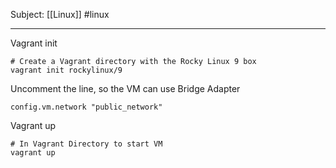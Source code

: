 Subject: [[Linux]] #linux 

---
Vagrant init
```[bash]
# Create a Vagrant directory with the Rocky Linux 9 box
vagrant init rockylinux/9
```

Uncomment the line, so the VM can use Bridge Adapter
```[bash]
config.vm.network "public_network"
```

Vagrant up
```[bash]
# In Vagrant Directory to start VM 
vagrant up
```